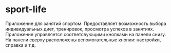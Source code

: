 # sport-life
Приложение для занятий спортом. Предоставляет возможность выбора индивидуальных диет, тренировок, просмотра успехов в занятиях.
Приложение управляется соответсвующими кнопками на панели снизу. На панели сверху расположены вспомогательные кнопки: настройки, справка и т.д.
